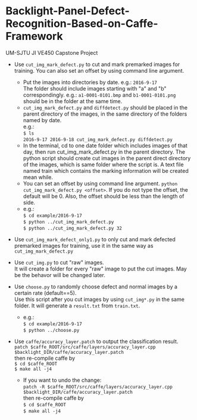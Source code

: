 # Backlight-Panel-Defect-Recognition-Based-on-Caffe-Framework
UM-SJTU JI VE450 Capstone Project

* Use `cut_img_mark_defect.py` to cut and mark premarked images for training. You can also set an offset by using command line argument.  
  * Put the images into directories by date. e.g.: `2016-9-17`  
The folder should include images starting with "a" and "b" correspondingly. e.g.: `a1-0001-0101.bmp` and `b1-0001-0101.png` should be in the folder at the same time.  
  * `cut_img_mark_defect.py` and `diffdetect.py` should be placed in the parent directory of the images, in the same directory of the folders named by date.  
  e.g.:  
  `$ ls`  
  `2016-9-17 2016-9-18 cut_img_mark_defect.py diffdetect.py`  
  * In the terminal, cd to one date folder which includes images of that day, then run cut_img_mark_defect.py in the parent directory. The python script should create cut images in the parent direct directory of the images, which is same folder where the script is. A text file named train which contains the marking information will be created mean while.  
  * You can set an offset by using command line argument. `python cut_img_mark_defect.py <offset>`. If you do not type the offset, the default will be 0. Also, the offset should be less than the length of side.  
  * e.g.:  
  `$ cd example/2016-9-17`  
  `$ python ../cut_img_mark_defect.py`  
  `$ python ../cut_img_mark_defect.py 32`
   
   
* Use `cut_img_mark_defect_only1.py` to only cut and mark defected premarked images for training, use it in the same way as `cut_img_mark_defect.py`  

	 
* Use `cut_img.py` to cut "raw" images.  
It will create a folder for every "raw" image to put the cut images. May be the behavor will be changed later.  

* Use `choose.py` to randomly choose defect and normal images by a certain rate (default==5).  
Use this script after you cut images by using `cut_img*.py` in the same folder. It will generate a `result.txt` from `train.txt`.  
	* e.g.:  
	`$ cd example/2016-9-17`   
	`$ python ../choose.py`

* Use `caffe/accuracy_layer.patch` to output the classification result.  
`patch $caffe_ROOT/src/caffe/layers/accuracy_layer.cpp $backlight_DIR/caffe/accuracy_layer.patch`  
then re-compile caffe by  
`$ cd $caffe_ROOT`  
`$ make all -j4`  
	* If you want to undo the change:  
	`patch -R $caffe_ROOT/src/caffe/layers/accuracy_layer.cpp $backlight_DIR/caffe/accuracy_layer.patch`  
	then re-compile caffe by  
	`$ cd $caffe_ROOT`  
	`$ make all -j4`  
